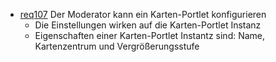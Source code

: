 * [req107](https://github.com/PolitAktiv/politaktiv-requirements/tree/master/de/requirements/req107/req107.md) Der Moderator kann ein Karten-Portlet konfigurieren
  * Die Einstellungen wirken auf die Karten-Portlet Instanz
  * Eigenschaften einer Karten-Portlet Instantz sind: Name, Kartenzentrum und Vergrößerungsstufe